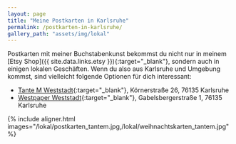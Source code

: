 ```yaml
---
layout: page
title: "Meine Postkarten in Karlsruhe"
permalink: /postkarten-in-karlsruhe/
gallery_path: "assets/img/lokal"
---
```


Postkarten mit meiner Buchstabenkunst bekommst du nicht nur in meinem
[Etsy Shop]({{ site.data.links.etsy }}){:target="\_blank"},
sondern auch in einigen lokalen Geschäften. Wenn du also aus Karlsruhe und
Umgebung kommst, sind vielleicht folgende Optionen für dich interessant:

* [Tante M Weststadt](https://tante-m-karlsruhe.de/){:target="\_blank"},
Körnerstraße 26, 76135 Karlsruhe
* [Westpaper Weststadt](https://westpaper-karlsruhe.de/){:target="\_blank"},
Gabelsbergerstraße 1, 76135 Karlsruhe

{% include aligner.html images="/lokal/postkarten_tantem.jpg,/lokal/weihnachtskarten_tantem.jpg" %}

